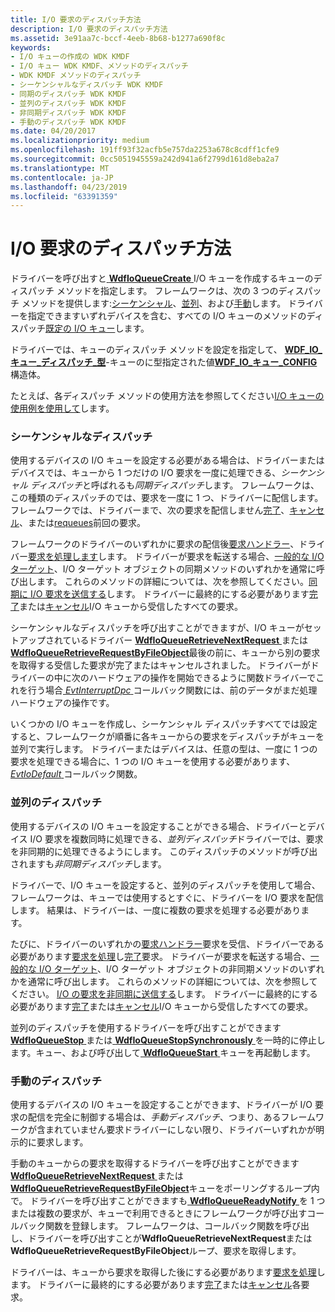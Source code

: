 ```yaml
---
title: I/O 要求のディスパッチ方法
description: I/O 要求のディスパッチ方法
ms.assetid: 3e91aa7c-bccf-4eeb-8b68-b1277a690f8c
keywords:
- I/O キューの作成の WDK KMDF
- I/O キュー WDK KMDF、メソッドのディスパッチ
- WDK KMDF メソッドのディスパッチ
- シーケンシャルなディスパッチ WDK KMDF
- 同期のディスパッチ WDK KMDF
- 並列のディスパッチ WDK KMDF
- 非同期ディスパッチ WDK KMDF
- 手動のディスパッチ WDK KMDF
ms.date: 04/20/2017
ms.localizationpriority: medium
ms.openlocfilehash: 191ff93f32acfb5e757da2253a678c8cdff1cfe9
ms.sourcegitcommit: 0cc5051945559a242d941a6f2799d161d8eba2a7
ms.translationtype: MT
ms.contentlocale: ja-JP
ms.lasthandoff: 04/23/2019
ms.locfileid: "63391359"
---
```

# <a name="dispatching-methods-for-io-requests"></a>I/O 要求のディスパッチ方法





ドライバーを呼び出すと[ **WdfIoQueueCreate** ](https://msdn.microsoft.com/library/windows/hardware/ff547401) I/O キューを作成するキューのディスパッチ メソッドを指定します。 フレームワークは、次の 3 つのディスパッチ メソッドを提供します:[シーケンシャル](#sequential-dispatching)、[並列](#parallel-dispatching)、および[手動](#manual-dispatching)します。 ドライバーを指定できますいずれデバイスを含む、すべての I/O キューのメソッドのディスパッチ[既定の I/O キュー](creating-i-o-queues.md)します。

ドライバーでは、キューのディスパッチ メソッドを設定を指定して、 [ **WDF\_IO\_キュー\_ディスパッチ\_型**](https://msdn.microsoft.com/library/windows/hardware/ff552362)-キューのに型指定された値[**WDF\_IO\_キュー\_CONFIG** ](https://msdn.microsoft.com/library/windows/hardware/ff552359)構造体。

たとえば、各ディスパッチ メソッドの使用方法を参照してください[I/O キューの使用例を使用して](example-uses-of-i-o-queues.md)します。

### <a href="" id="sequential-dispatching"></a> シーケンシャルなディスパッチ

使用するデバイスの I/O キューを設定する必要がある場合は、ドライバーまたはデバイスでは、キューから 1 つだけの I/O 要求を一度に処理できる、*シーケンシャル ディスパッチ*と呼ばれるも*同期ディスパッチ*します。 フレームワークは、この種類のディスパッチのでは、要求を一度に 1 つ、ドライバーに配信します。 フレームワークでは、ドライバーまで、次の要求を配信しません[完了](completing-i-o-requests.md)、[キャンセル](canceling-i-o-requests.md)、または[requeues](requeuing-i-o-requests.md)前回の要求。

フレームワークのドライバーのいずれかに要求の配信後[要求ハンドラー](request-handlers.md)、ドライバー[要求を処理します](processing-i-o-requests.md)します。 ドライバーが要求を転送する場合、[一般的な I/O ターゲット](general-i-o-targets.md)、I/O ターゲット オブジェクトの同期メソッドのいずれかを通常に呼び出します。 これらのメソッドの詳細については、次を参照してください。[同期に I/O 要求を送信する](sending-i-o-requests-synchronously.md)します。 ドライバーに最終的にする必要があります[完了](completing-i-o-requests.md)または[キャンセル](canceling-i-o-requests.md)I/O キューから受信したすべての要求。

シーケンシャルなディスパッチを呼び出すことができますが、I/O キューがセットアップされているドライバー [ **WdfIoQueueRetrieveNextRequest** ](https://msdn.microsoft.com/library/windows/hardware/ff548462)または[ **WdfIoQueueRetrieveRequestByFileObject**](https://msdn.microsoft.com/library/windows/hardware/ff548470)最後の前に、キューから別の要求を取得する受信した要求が完了またはキャンセルされました。 ドライバーがドライバーの中に次のハードウェアの操作を開始できるように関数ドライバーでこれを行う場合[ *EvtInterruptDpc* ](https://msdn.microsoft.com/library/windows/hardware/ff541721)コールバック関数には、前のデータがまだ処理ハードウェアの操作です。

いくつかの I/O キューを作成し、シーケンシャル ディスパッチすべてでは設定すると、フレームワークが順番に各キューからの要求をディスパッチがキューを並列で実行します。 ドライバーまたはデバイスは、任意の型は、一度に 1 つの要求を処理できる場合に、1 つの I/O キューを使用する必要があります、 [ *EvtIoDefault* ](https://msdn.microsoft.com/library/windows/hardware/ff541757)コールバック関数。

### <a href="" id="parallel-dispatching"></a> 並列のディスパッチ

使用するデバイスの I/O キューを設定することができる場合、ドライバーとデバイス I/O 要求を複数同時に処理できる、*並列ディスパッチ*ドライバーでは、要求を非同期的に処理できるようにします。 このディスパッチのメソッドが呼び出されますも*非同期ディスパッチ*します。

ドライバーで、I/O キューを設定すると、並列のディスパッチを使用して場合、フレームワークは、キューでは使用するとすぐに、ドライバーを I/O 要求を配信します。 結果は、ドライバーは、一度に複数の要求を処理する必要があります。

たびに、ドライバーのいずれかの[要求ハンドラー](request-handlers.md)要求を受信、ドライバーである必要があります[要求を処理](processing-i-o-requests.md)し[完了](completing-i-o-requests.md)要求。 ドライバーが要求を転送する場合、[一般的な I/O ターゲット](general-i-o-targets.md)、I/O ターゲット オブジェクトの非同期メソッドのいずれかを通常に呼び出します。 これらのメソッドの詳細については、次を参照してください。 [I/O の要求を非同期に送信する](sending-i-o-requests-asynchronously.md)します。 ドライバーに最終的にする必要があります[完了](completing-i-o-requests.md)または[キャンセル](canceling-i-o-requests.md)I/O キューから受信したすべての要求。

並列のディスパッチを使用するドライバーを呼び出すことができます[ **WdfIoQueueStop** ](https://msdn.microsoft.com/library/windows/hardware/ff548482)または[ **WdfIoQueueStopSynchronously** ](https://msdn.microsoft.com/library/windows/hardware/ff548489)を一時的に停止します。キュー、および呼び出して[ **WdfIoQueueStart** ](https://msdn.microsoft.com/library/windows/hardware/ff548478)キューを再起動します。

### <a href="" id="manual-dispatching"></a> 手動のディスパッチ

使用するデバイスの I/O キューを設定することができます、ドライバーが I/O 要求の配信を完全に制御する場合は、*手動ディスパッチ*、つまり、あるフレームワークが含まれていません要求ドライバーにしない限り、ドライバーいずれかが明示的に要求します。

手動のキューからの要求を取得するドライバーを呼び出すことができます[ **WdfIoQueueRetrieveNextRequest** ](https://msdn.microsoft.com/library/windows/hardware/ff548462)または[ **WdfIoQueueRetrieveRequestByFileObject**](https://msdn.microsoft.com/library/windows/hardware/ff548470)キューをポーリングするループ内で。 ドライバーを呼び出すことができますも[ **WdfIoQueueReadyNotify** ](https://msdn.microsoft.com/library/windows/hardware/ff548452)を 1 つまたは複数の要求が、キューで利用できるときにフレームワークが呼び出すコールバック関数を登録します。 フレームワークは、コールバック関数を呼び出し、ドライバーを呼び出すことが**WdfIoQueueRetrieveNextRequest**または**WdfIoQueueRetrieveRequestByFileObject**ループ、要求を取得します。

ドライバーは、キューから要求を取得した後にする必要があります[要求を処理](processing-i-o-requests.md)します。 ドライバーに最終的にする必要があります[完了](completing-i-o-requests.md)または[キャンセル](canceling-i-o-requests.md)各要求。

 

 





